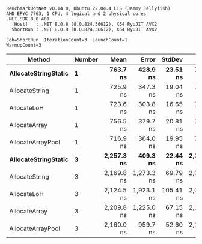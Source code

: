 ```

BenchmarkDotNet v0.14.0, Ubuntu 22.04.4 LTS (Jammy Jellyfish)
AMD EPYC 7763, 1 CPU, 4 logical and 2 physical cores
.NET SDK 8.0.401
  [Host]   : .NET 8.0.8 (8.0.824.36612), X64 RyuJIT AVX2
  ShortRun : .NET 8.0.8 (8.0.824.36612), X64 RyuJIT AVX2

Job=ShortRun  IterationCount=3  LaunchCount=1  
WarmupCount=3  

```
| Method               | Number | Mean       | Error      | StdDev    | Min        | Max        | Gen0   | Gen1   | Allocated |
|--------------------- |------- |-----------:|-----------:|----------:|-----------:|-----------:|-------:|-------:|----------:|
| **AllocateStringStatic** | **1**      |   **763.7 ns** |   **428.9 ns** |  **23.51 ns** |   **749.9 ns** |   **790.9 ns** | **0.0124** | **0.0114** |   **1.02 KB** |
| AllocateString       | 1      |   725.9 ns |   347.3 ns |  19.04 ns |   704.3 ns |   740.0 ns | 0.0124 | 0.0114 |   1.02 KB |
| AllocateLoH          | 1      |   723.6 ns |   303.8 ns |  16.65 ns |   711.6 ns |   742.6 ns | 0.0124 | 0.0114 |   1.02 KB |
| AllocateArray        | 1      |   756.5 ns |   379.7 ns |  20.81 ns |   733.2 ns |   773.1 ns | 0.0124 | 0.0114 |   1.02 KB |
| AllocateArrayPool    | 1      |   716.9 ns |   364.0 ns |  19.95 ns |   701.8 ns |   739.5 ns | 0.0124 | 0.0114 |   1.02 KB |
| **AllocateStringStatic** | **3**      | **2,257.3 ns** |   **409.3 ns** |  **22.44 ns** | **2,235.5 ns** | **2,280.3 ns** | **0.0343** | **0.0305** |   **3.07 KB** |
| AllocateString       | 3      | 2,169.8 ns | 1,273.3 ns |  69.79 ns | 2,092.1 ns | 2,227.2 ns | 0.0343 | 0.0305 |   3.07 KB |
| AllocateLoH          | 3      | 2,124.5 ns | 1,923.1 ns | 105.41 ns | 2,007.7 ns | 2,212.5 ns | 0.0343 | 0.0305 |   3.07 KB |
| AllocateArray        | 3      | 2,209.8 ns | 1,225.0 ns |  67.15 ns | 2,135.9 ns | 2,267.2 ns | 0.0343 | 0.0305 |   3.07 KB |
| AllocateArrayPool    | 3      | 2,160.0 ns |   959.7 ns |  52.60 ns | 2,113.2 ns | 2,216.9 ns | 0.0343 | 0.0305 |   3.07 KB |
